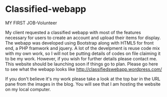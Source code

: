 Classified-webapp
=================
MY FIRST JOB-Volunteer 

My client requested a classified webapp with most of the features necessary for users to create an account and upload their items for display. The webapp was developed using Bootstrap along with HTML5 for front end, a PHP framwork and jquery. 
A lot of the develpment is reuse code mix with my own work, so I will not be putting details of codes on file claiming it to be my work. However, if you wish for further details please contact me. This website should be launching soon if things go to plan. Please go here to see what the webapp looks like http://classifiedswebapp.wordpress.com/

If you don't believe it's my work please take a look at the top bar in the URL pane from the images in the blog. You will see that I am hosting the website on my local computer.
